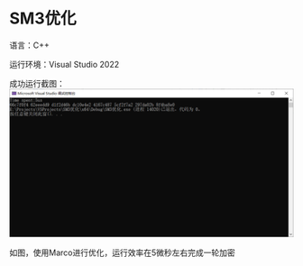 #  SM3优化
语言：C++ 

运行环境：Visual Studio 2022

成功运行截图：![成功运行截图](1.png)

如图，使用Marco进行优化，运行效率在5微秒左右完成一轮加密
